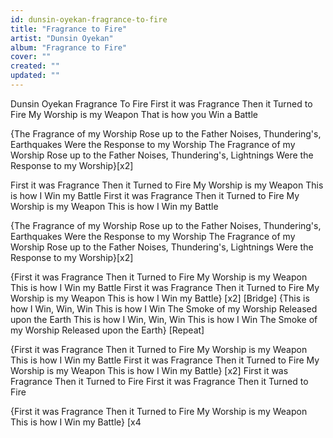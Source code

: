 ```yaml
---
id: dunsin-oyekan-fragrance-to-fire
title: "Fragrance to Fire"
artist: "Dunsin Oyekan"
album: "Fragrance to Fire"
cover: ""
created: ""
updated: ""
---
```


 Dunsin Oyekan  Fragrance To Fire
First it was Fragrance
Then it Turned to Fire
My Worship is my Weapon
That is how you Win a Battle

{The Fragrance of my Worship
Rose up to the Father
Noises, Thundering's, Earthquakes
Were the Response to my Worship
The Fragrance of my Worship
Rose up to the Father
Noises, Thundering's, Lightnings
Were the Response to my Worship}[x2]

First it was Fragrance
Then it Turned to Fire
My Worship is my Weapon
This is how I Win my Battle
First it was Fragrance
Then it Turned to Fire
My Worship is my Weapon
This is how I Win my Battle

{The Fragrance of my Worship
Rose up to the Father
Noises, Thundering's, Earthquakes
Were the Response to my Worship
The Fragrance of my Worship
Rose up to the Father
Noises, Thundering's, Lightnings
Were the Response to my Worship}[x2]

{First it was Fragrance
Then it Turned to Fire
My Worship is my Weapon
This is how I Win my Battle
First it was Fragrance
Then it Turned to Fire
My Worship is my Weapon
This is how I Win my Battle} [x2]
[Bridge]
{This is how I Win, Win, Win
This is how I Win
The Smoke of my Worship
Released upon the Earth
This is how I Win, Win, Win
This is how I Win
The Smoke of my Worship
Released upon the Earth} [Repeat]

{First it was Fragrance
Then it Turned to Fire
My Worship is my Weapon
This is how I Win my Battle
First it was Fragrance
Then it Turned to Fire
My Worship is my Weapon
This is how I Win my Battle} [x2]
First it was Fragrance
Then it Turned to Fire
First it was Fragrance
Then it Turned to Fire

{First it was Fragrance
Then it Turned to Fire
My Worship is my Weapon
This is how I Win my Battle} [x4
